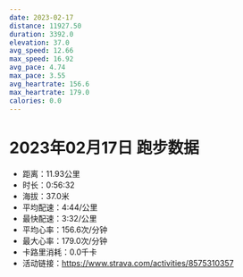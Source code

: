 ```yaml
---
date: 2023-02-17
distance: 11927.50
duration: 3392.0
elevation: 37.0
avg_speed: 12.66
max_speed: 16.92
avg_pace: 4.74
max_pace: 3.55
avg_heartrate: 156.6
max_heartrate: 179.0
calories: 0.0
---
```


# 2023年02月17日 跑步数据

- 距离：11.93公里
- 时长：0:56:32
- 海拔：37.0米
- 平均配速：4:44/公里
- 最快配速：3:32/公里
- 平均心率：156.6次/分钟
- 最大心率：179.0次/分钟
- 卡路里消耗：0.0千卡
- 活动链接：https://www.strava.com/activities/8575310357
